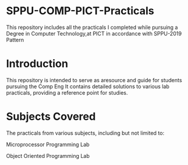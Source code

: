 # SPPU-COMP-PICT-Practicals
This repository includes all the practicals I completed while pursuing a Degree in Computer Technology,at PICT in accordance with SPPU-2019 Pattern

# Introduction
This repository is intended to serve as aresource and guide for students pursuing the Comp Eng 
It contains detailed solutions to various lab practicals, providing a reference point for  studies.
# Subjects Covered
The practicals from various subjects, including but not limited to:

Microprocessor Programming Lab

Object Oriented Programming Lab
